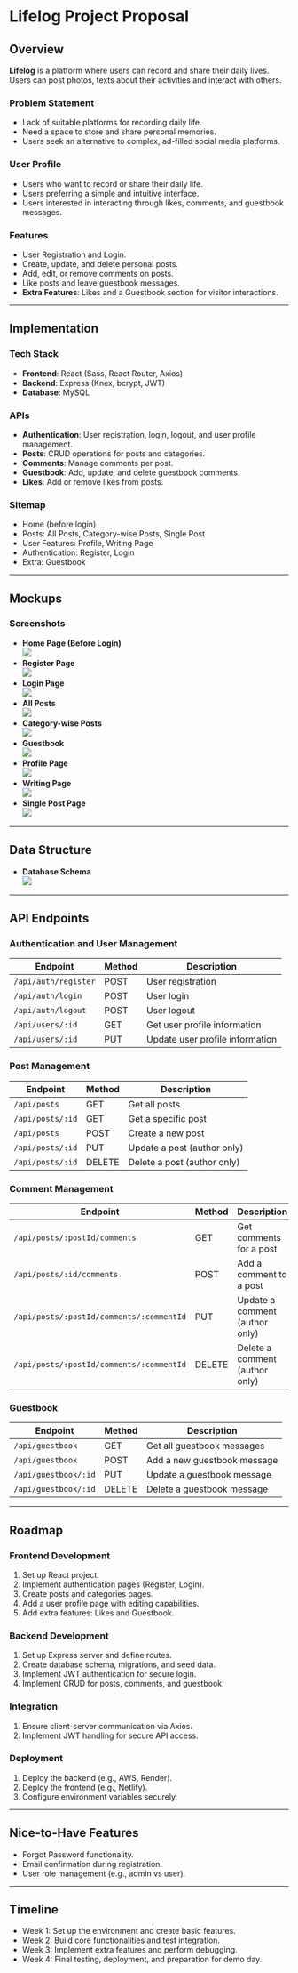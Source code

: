# Lifelog Project Proposal

## Overview

**Lifelog** is a platform where users can record and share their daily lives. Users can post photos, texts about their activities and interact with others.

### Problem Statement

- Lack of suitable platforms for recording daily life.
- Need a space to store and share personal memories.
- Users seek an alternative to complex, ad-filled social media platforms.

### User Profile

- Users who want to record or share their daily life.
- Users preferring a simple and intuitive interface.
- Users interested in interacting through likes, comments, and guestbook messages.

### Features

- User Registration and Login.
- Create, update, and delete personal posts.
- Add, edit, or remove comments on posts.
- Like posts and leave guestbook messages.
- **Extra Features**: Likes and a Guestbook section for visitor interactions.

---

## Implementation

### Tech Stack

- **Frontend**: React (Sass, React Router, Axios)
- **Backend**: Express (Knex, bcrypt, JWT)
- **Database**: MySQL

### APIs

- **Authentication**: User registration, login, logout, and user profile management.
- **Posts**: CRUD operations for posts and categories.
- **Comments**: Manage comments per post.
- **Guestbook**: Add, update, and delete guestbook comments.
- **Likes**: Add or remove likes from posts.

### Sitemap

- Home (before login)
- Posts: All Posts, Category-wise Posts, Single Post
- User Features: Profile, Writing Page
- Authentication: Register, Login
- Extra: Guestbook

---

## Mockups

### Screenshots

- **Home Page (Before Login)**  
  ![](./proposal/Main.png)
- **Register Page**  
  ![](./proposal/Register.png)
- **Login Page**  
  ![](./proposal/Login.png)
- **All Posts**  
  ![](./proposal/AllPost.png)
- **Category-wise Posts**  
  ![](./proposal/Category.png)
- **Guestbook**  
  ![](./proposal/GuestBook-extra.png)
- **Profile Page**  
  ![](./proposal/MyProfile.png)
- **Writing Page**  
  ![](./proposal/Writing.png)
- **Single Post Page**  
  ![](./proposal/SinglePost.png)

---

## Data Structure

- **Database Schema**  
  ![](./proposal/sql-diagram.png)

---

## API Endpoints

### Authentication and User Management

| Endpoint             | Method | Description                     |
| -------------------- | ------ | ------------------------------- |
| `/api/auth/register` | POST   | User registration               |
| `/api/auth/login`    | POST   | User login                      |
| `/api/auth/logout`   | POST   | User logout                     |
| `/api/users/:id`     | GET    | Get user profile information    |
| `/api/users/:id`     | PUT    | Update user profile information |

### Post Management

| Endpoint         | Method | Description                 |
| ---------------- | ------ | --------------------------- |
| `/api/posts`     | GET    | Get all posts               |
| `/api/posts/:id` | GET    | Get a specific post         |
| `/api/posts`     | POST   | Create a new post           |
| `/api/posts/:id` | PUT    | Update a post (author only) |
| `/api/posts/:id` | DELETE | Delete a post (author only) |

### Comment Management

| Endpoint                                 | Method | Description                    |
| ---------------------------------------- | ------ | ------------------------------ |
| `/api/posts/:postId/comments`            | GET    | Get comments for a post        |
| `/api/posts/:id/comments`                | POST   | Add a comment to a post        |
| `/api/posts/:postId/comments/:commentId` | PUT    | Update a comment (author only) |
| `/api/posts/:postId/comments/:commentId` | DELETE | Delete a comment (author only) |

### Guestbook

| Endpoint             | Method | Description                 |
| -------------------- | ------ | --------------------------- |
| `/api/guestbook`     | GET    | Get all guestbook messages  |
| `/api/guestbook`     | POST   | Add a new guestbook message |
| `/api/guestbook/:id` | PUT    | Update a guestbook message  |
| `/api/guestbook/:id` | DELETE | Delete a guestbook message  |

---

## Roadmap

### Frontend Development

1. Set up React project.
2. Implement authentication pages (Register, Login).
3. Create posts and categories pages.
4. Add a user profile page with editing capabilities.
5. Add extra features: Likes and Guestbook.

### Backend Development

1. Set up Express server and define routes.
2. Create database schema, migrations, and seed data.
3. Implement JWT authentication for secure login.
4. Implement CRUD for posts, comments, and guestbook.

### Integration

1. Ensure client-server communication via Axios.
2. Implement JWT handling for secure API access.

### Deployment

1. Deploy the backend (e.g., AWS, Render).
2. Deploy the frontend (e.g., Netlify).
3. Configure environment variables securely.

---

## Nice-to-Have Features

- Forgot Password functionality.
- Email confirmation during registration.
- User role management (e.g., admin vs user).

---

## Timeline

- Week 1: Set up the environment and create basic features.
- Week 2: Build core functionalities and test integration.
- Week 3: Implement extra features and perform debugging.
- Week 4: Final testing, deployment, and preparation for demo day.
